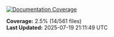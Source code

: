 <!-- Documentation Coverage Badge - Auto-generated by pre-commit hook -->
[![Documentation Coverage](https://img.shields.io/badge/Documentation%20Coverage-2.5%25-red?style=flat&logo=gitbook&logoColor=white)](./documentation-coverage-report.html)

**Coverage:** 2.5% (14/561 files)  
**Last Updated:** 2025-07-19 21:11:49 UTC
